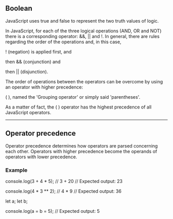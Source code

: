 ## Boolean

JavaScript uses true and false to represent the two truth values of logic.

In JavaScript, for each of the three logical operations (AND, OR and NOT) there is a corresponding operator: &&, || and !. 
In general, there are rules regarding the order of the operations and, in this case, 

! (negation) is applied first, and 

then && (conjunction) and

then || (disjunction).

The order of operations between the operators can be overcome by using an operator with higher precedence: 

( ), named the 'Grouping operator' or simply said 'parentheses'. 

As a matter of fact, the ( ) operator has the highest precedence of all JavaScript operators.

---

## Operator precedence

Operator precedence determines how operators are parsed concerning each other. Operators with higher precedence become the operands of operators with lower precedence.

### Example

console.log(3 + 4 * 5); // 3 + 20
// Expected output: 23

console.log(4 * 3 ** 2); // 4 * 9
// Expected output: 36

let a;
let b;

console.log(a = b = 5);
// Expected output: 5
